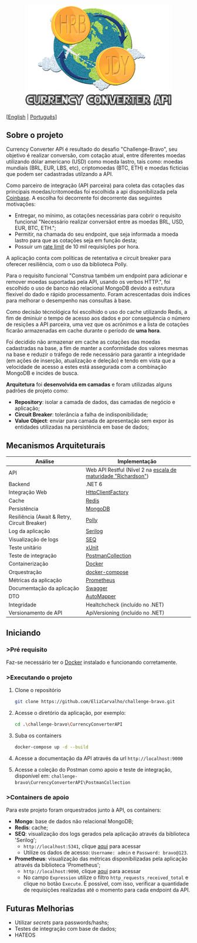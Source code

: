 <div align="center">
    <img src="https://github.com/ElizCarvalho/challenge-bravo/blob/develop/logo-currency_converter-v2.gif" alt="Currency Converter API" width="400" /> 
</div>

[[English](README.md) | [Português](README.pt.md)]

## Sobre o projeto
Currency Converter API é resultado do desafio "Challenge-Bravo", seu objetivo é realizar conversão, com cotação atual, entre diferentes moedas utilizando dólar americano (USD) como moeda lastro, tais como: moedas mundiais (BRL, EUR, LBS, etc), criptomoedas (BTC, ETH) e moedas ficticias que podem ser cadastradas utilzando a API.

Como parceiro de integração (API parceira) para coleta das cotações das principais moedas/critomoedas foi escolhida a api disponibilizada pela [Coinbase](https://docs.cloud.coinbase.com/sign-in-with-coinbase/docs/api-exchange-rates). A escolha foi decorrente foi decorrente das seguintes motivações:
- Entregar, no mínimo, as cotações necessárias para cobrir o requisito funcional "Necessário realizar conversãot entre as moedas BRL, USD, EUR, BTC, ETH."; 
- Permitir, na chamada do seu endpoint, que seja informada a moeda lastro para que as cotações seja em função desta;
- Possuir um [rate limit](https://docs.cloud.coinbase.com/sign-in-with-coinbase/docs/rate-limiting) de 10 mil requisições por hora.

A aplicação conta com políticas de retentativa e circuit breaker para oferecer resiliência, com o uso da biblioteca Polly.

Para o requisito funcional "Construa também um endpoint para adicionar e remover moedas suportadas pela API, usando os verbos HTTP.", foi escolhido o uso de banco não relacional MongoDB devido a estrutura flexivel do dado e rápido processamento. Foram acrescentadas dois índices para melhorar o desempenho nas consultas à base.

Como decisão técnológica foi escolhido o uso do cache utilizando Redis, a fim de dminiuir o tempo de acesso aos dados e por conseguência o número de resições a API parceira, uma vez que os acrônimos e a lista de cotações ficarão armazenadas em cache durante o período de **uma hora**. 

Foi decidido não armazenar em cache as cotações das moedas cadastradas na base, a fim de manter a conformidade dos valores mesmas na base e reduzir o tráfego de rede necessário para garantir a integridade (em ações de inserção, atualização e deleção) e tendo em vista que a velocidade de acesso a estes está assegurada com a combinação MongoDB e íncides de busca.

**Arquitetura** foi **desenvolvida em camadas** e foram utilizadas alguns padrões de projeto como:
- **Repository**: isolar a camada de dados, das camadas de negócio e aplicação;
- **Circuit Breaker**: tolerância a falha de indisponibilidade;
- **Value Object**: enviar para camada de apresentação sem expor às entidades utilizadas na persistência em base de dados;

## Mecanismos Arquiteturais
| Análise | Implementação |
| --- | --- |
| API | Web API Restful (Nível 2 na [escala de maturidade "Richardson"](https://boaglio.com/index.php/2016/11/03/modelo-de-maturidade-de-richardson-os-passos-para-a-gloria-do-rest/)) |
| Backend | .NET 6 |
| Integração Web | [HttpClientFactory](https://docs.microsoft.com/pt-br/dotnet/architecture/microservices/implement-resilient-applications/use-httpclientfactory-to-implement-resilient-http-requests) |
| Cache | [Redis](https://redis.io/docs/) |
| Persistência | [MongoDB](https://www.mongodb.com/docs/) |
| Resiliência (Await & Retry, Circuit Breaker) | [Polly](https://docs.microsoft.com/pt-br/dotnet/architecture/microservices/implement-resilient-applications/implement-http-call-retries-exponential-backoff-polly) |
| Log da aplicação | [Serilog](https://serilog.net/) |
| Visualização de logs | [SEQ](https://docs.datalust.co/docs) |
| Teste unitário | [xUnit](https://docs.microsoft.com/pt-br/dotnet/core/testing/unit-testing-with-dotnet-test) |
| Teste de integração | [PostmanCollection](https://learning.postman.com/docs/publishing-your-api/documenting-your-api/) |
| Containerização | [Docker](https://docs.docker.com/) |
| Orquestração | [docker-compose](https://docs.docker.com/compose/) |
| Métricas da aplicação | [Prometheus](https://prometheus.io/docs/instrumenting/clientlibs/) |
| Documemtação da aplicação | [Swagger](https://swagger.io/docs/) |
| DTO | [AutoMapper](https://docs.automapper.org/en/stable/) |
| Integridade | Healtchcheck (incluído no .NET) |
| Versionamento de API | ApiVersioning (incluído no .NET) |


## Iniciando

### >Pré requisito
Faz-se necessário ter o [Docker](https://docs.docker.com/get-docker/) instalado e funcionando corretamente.

### >Executando o projeto
1. Clone o repositório
   ```sh
   git clone https://github.com/ElizCarvalho/challenge-bravo.git
   ```
2. Acesse o diretório da aplicação, por exemplo:
   ```sh
   cd .\challenge-bravo\CurrencyConverterAPI
   ```
3. Suba os containers
    ```sh
    docker-compose up -d --build
    ````
4. Acesse a documentação da API através da url `http://localhost:9000`

5. Acesse a coleção do Postman como apoio e teste de integração, disponível em: `challenge-bravo\CurrencyConverterAPI\PostmanCollection`

### >Containers de apoio

Para este projeto foram orquestrados junto à API, os containers:
- **Mongo**: base de dados não relacional MongoDB;
- **Redis**: cache;
- **SEQ**: visualização dos logs gerados pela aplicação através da biblioteca 'Serilog';
  - `http://localhost:5341`, clique [aqui](http://localhost:5341) para acessar
  - Utilize os dados de acesso: `Username: admin` e `Password: bravo@123`.
- **Prometheus**: visualização das métricas disponibilizadas pela aplicação através da biblioteca 'Prometheus'; 
  - `http://localhost:9090`, clique [aqui](http://localhost:9090/graph) para acessar
  - No campo `Expression` utilize o filtro `http_requests_received_total` e clique no botão `Execute`. É possível, com isso, verificar a quantidade de requisições realizadas até o momento para cada endpoint da API.


## Futuras Melhorias
- Utilizar *secrets* para passwords/hashs;
- Testes de integração com base de dados;
- HATEOS

